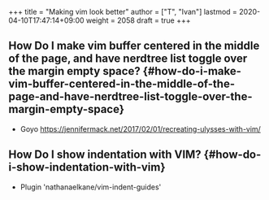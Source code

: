 +++
title = "Making vim look better"
author = ["T", "Ivan"]
lastmod = 2020-04-10T17:47:14+09:00
weight = 2058
draft = true
+++

## How Do I make vim buffer centered in the middle of the page, and have nerdtree list toggle over the margin empty space? {#how-do-i-make-vim-buffer-centered-in-the-middle-of-the-page-and-have-nerdtree-list-toggle-over-the-margin-empty-space}

-   Goyo
    <https://jennifermack.net/2017/02/01/recreating-ulysses-with-vim/>


## How Do I show indentation with VIM? {#how-do-i-show-indentation-with-vim}

-   Plugin 'nathanaelkane/vim-indent-guides'

